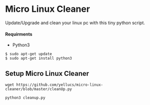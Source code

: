 # Micro Linux Cleaner
 Update/Upgrade and clean your linux pc with this tiny python script.
 
#### Requirments 
   * Python3
```
$ sudo apt-get update
$ sudo apt-get install python3
```

## Setup Micro Linux Cleaner
```
wget https://github.com/yellucs/micro-linux-cleaner/blob/master/cleanUp.py

python3 cleanup.py 
```
